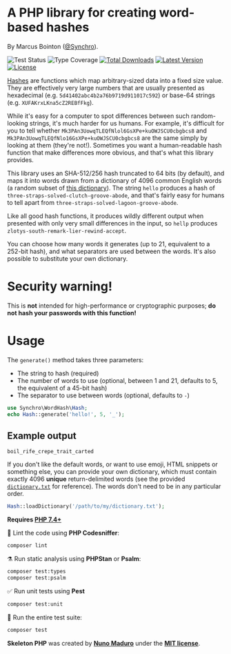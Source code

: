 # A PHP library for creating word-based hashes

By Marcus Bointon ([@Synchro](https://github.com/Synchro)).

![Test Status](https://github.com/Synchro/WordHash/workflows/Tests/badge.svg)
![Type Coverage](https://shepherd.dev/github/vimeo/psalm/coverage.svg?)
<a href="https://packagist.org/packages/synchro/wordhash"><img alt="Total Downloads" src="https://img.shields.io/packagist/dt/synchro/wordhash"></a>
<a href="https://packagist.org/packages/synchro/wordhash"><img alt="Latest Version" src="https://img.shields.io/packagist/v/synchro/wordhash"></a>
<a href="https://packagist.org/packages/synchro/wordhash"><img alt="License" src="https://img.shields.io/packagist/l/synchro/wordhash"></a>

[Hashes](https://en.wikipedia.org/wiki/Hash_function) are functions which map arbitrary-sized data into a fixed size value. They are effectively very large numbers that are usually presented as hexadecimal (e.g. `5d41402abc4b2a76b9719d911017c592`) or base-64 strings (e.g. `XUFAKrxLKna5cZ2REBfFkg`).

While it's easy for a computer to spot differences between such random-looking strings, it's much harder for us humans. For example, it's difficult for you to tell whether `Mk3PAn3UowqTLEQfNlol6GsXPe+kuOWJSCU0cbgbcs8` and `Mk3PAn3UowqTLEQfNlo16GsXPe+kuOWJSCU0cbgbcs8` are the same simply by looking at them (they're not!). Sometimes you want a human-readable hash function that make differences more obvious, and that's what this library provides.

This library uses an SHA-512/256 hash truncated to 64 bits (by default), and maps it into words drawn from a dictionary of 4096 common English words (a random subset of [this dictionary](https://github.com/dolph/dictionary/blob/master/popular.txt)). The string `hello` produces a hash of `three-straps-solved-clutch-groove-abode`, and that's fairly easy for humans to tell apart from `three-straps-solved-lagoon-groove-abode`.

Like all good hash functions, it produces wildly different output when presented with only very small differences in the input, so `hellp` produces `zlotys-south-remark-lier-rewind-accept`.

You can choose how many words it generates (up to 21, equivalent to a 252-bit hash), and what separators are used between the words. It's also possible to substitute your own dictionary. 

# Security warning!
This is **not** intended for high-performance or cryptographic purposes; **do not hash your passwords with this function!**

# Usage
The `generate()` method takes three parameters:

* The string to hash (required)
* The number of words to use (optional, between 1 and 21, defaults to 5, the equivalent of a 45-bit hash)
* The separator to use between words (optional, defaults to `-`)

```php
use Synchro\WordHash\Hash;
echo Hash::generate('hello!', 5, '_');
```
## Example output
```
boil_rife_crepe_trait_carted
```

If you don't like the default words, or want to use emoji, HTML snippets or something else, you can provide your own dictionary, which must contain exactly 4096 **unique** return-delimited words (see the provided [`dictionary.txt`](https://github.com/Synchro/WordHash/blob/main/src/dictionary.txt) for reference). The words don't need to be in any particular order.
```php
Hash::loadDictionary('/path/to/my/dictionary.txt');
```

**Requires [PHP 7.4+](https://php.net/releases/)**

🧹 Lint the code using **PHP Codesniffer**:
```bash
composer lint
```

⚗️ Run static analysis using **PHPStan** or **Psalm**:
```bash
composer test:types
composer test:psalm
```

✅ Run unit tests using **Pest**
```bash
composer test:unit
```

🚀 Run the entire test suite:
```bash
composer test
```

**Skeleton PHP** was created by **[Nuno Maduro](https://twitter.com/enunomaduro)** under the **[MIT license](https://opensource.org/licenses/MIT)**.
